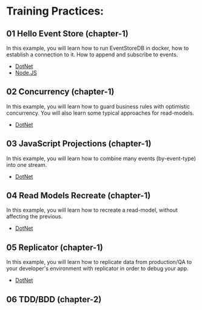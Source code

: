 # Training Practices:

## 01 Hello Event Store (chapter-1)

In this example, you will learn how to run EventStoreDB in docker, how to establish a connection to it. How to append and subscribe to events.

* [DotNet](./src/dotnet/01-hello-event-store/README.md)
* [Node.JS](./src/nodejs/01-hello-event-store/README.md)

## 02 Concurrency (chapter-1)

In this example, you will learn how to guard business rules with optimistic concurrency. You will also learn some typical approaches for read-models.

* [DotNet](./src/dotnet/02-concurrency/README.md)

## 03 JavaScript Projections (chapter-1)

In this example, you will learn how to combine many events (by-event-type) into one stream. 

* [DotNet](./src/dotnet/03-projections/README.md)

## 04 Read Models Recreate (chapter-1)

In this example, you will learn how to recreate a read-model, without affecting the previous. 

* [DotNet](./src/dotnet/04-read-models/README.md)

## 05 Replicator (chapter-1)

In this example, you will learn how to replicate data from production/QA to your developer's environment with replicator in order to debug your app. 

* [DotNet](./src/dotnet/05-replicator/README.md)

## 06 TDD/BDD (chapter-2)